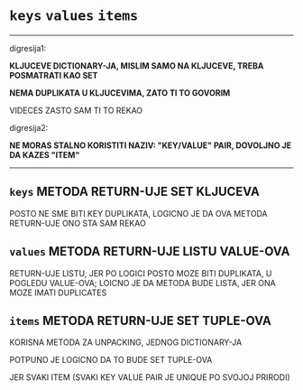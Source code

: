 # `keys` `values` `items`

***

digresija1:

**KLJUCEVE DICTIONARY-JA, MISLIM SAMO NA KLJUCEVE, TREBA POSMATRATI KAO SET**

**NEMA DUPLIKATA U KLJUCEVIMA, ZATO TI TO GOVORIM**

VIDECES ZASTO SAM TI TO REKAO

digresija2:

**NE MORAS STALNO KORISTITI NAZIV: "KEY/VALUE" PAIR, DOVOLJNO JE DA KAZES "ITEM"**

***

## `keys` METODA RETURN-UJE SET KLJUCEVA

POSTO NE SME BITI KEY DUPLIKATA, LOGICNO JE DA OVA METODA RETURN-UJE ONO STA SAM REKAO


## `values` METODA RETURN-UJE LISTU VALUE-OVA

RETURN-UJE LISTU, JER PO LOGICI POSTO MOZE BITI DUPLIKATA, U POGLEDU VALUE-OVA; LOICNO JE DA METODA BUDE LISTA, JER ONA MOZE IMATI DUPLICATES

## `items` METODA RETURN-UJE SET TUPLE-OVA

KORISNA METODA ZA UNPACKING, JEDNOG DICTIONARY-JA

POTPUNO JE LOGICNO DA TO BUDE SET TUPLE-OVA

JER SVAKI ITEM (SVAKI KEY VALUE PAIR JE UNIQUE PO SVOJOJ PRIRODI)


